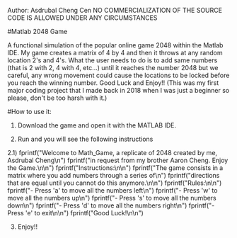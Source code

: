 Author: Asdrubal Cheng Cen
NO COMMERCIALIZATION OF THE SOURCE CODE IS ALLOWED UNDER ANY CIRCUMSTANCES

#Matlab 2048 Game

A functional simulation of the popular online game 2048 within the Matlab IDE. My game creates a matrix of 4 by 4 and then it throws at any random location 2's and 4's. 
What the user needs to do is to add same numbers (that is 2 with 2, 4 with 4, etc...) until it reaches the number 2048 but we careful, any wrong movement could cause
the locations to be locked before you reach the winning number.  Good Luck and Enjoy!!  (This was my first major coding project that I made back in 2018 when I was just 
a beginner so please, don't be too harsh with it.)

#How to use it:

1) Download the game and open it with the MATLAB IDE.

2) Run and you will see the following instructions

  2.1)  fprintf("Welcome to Math_Game, a replicate of 2048 created by me, Asdrubal Cheng\n")
        fprintf("in request from my brother Aaron Cheng. Enjoy the Game.\n\n")
        fprintf("Instructions:\n\n")
        fprintf("The game consists in a matrix where you add numbers through a series of\n")
        fprintf("directions that are equal until you cannot do this anymore.\n\n")
        fprintf("Rules:\n\n")
        fprintf("- Press 'a' to move all the numbers left\n")
        fprintf("- Press 'w' to move all the numbers up\n")
        fprintf("- Press 's' to move all the numbers down\n")
        fprintf("- Press 'd' to move all the numbers right\n")
        fprintf("- Press 'e' to exit\n\n")
        fprintf("Good Luck!\n\n")
 
 3) Enjoy!!
